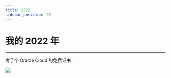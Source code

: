 ```yaml
---
title: 2022
sidebar_position: 98
---
```


# 我的 2022 年

---

考了个 Oracle Cloud 的免费证书

![](/img/life/2022-01-05.jpg)